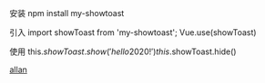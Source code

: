 
安装
npm install my-showtoast

引入
import showToast from 'my-showtoast';
Vue.use(showToast)

使用
this.$showToast.show('hello2020!')
this.$showToast.hide()

[allan](https://www.jianshu.com/u/28178fe4ff08)

